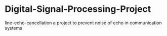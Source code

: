 # Digital-Signal-Processing-Project
line-echo-cancellation
a project to prevent noise of echo in communication systems
